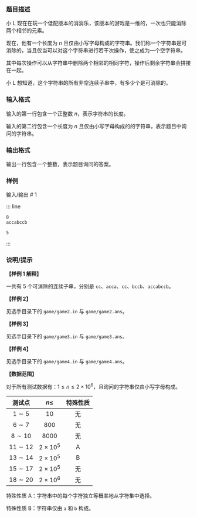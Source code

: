 ### 题目描述

小 L 现在在玩一个低配版本的消消乐，该版本的游戏是一维的，一次也只能消除两个相邻的元素。

现在，他有一个长度为 $n$ 且仅由小写字母构成的字符串。我们称一个字符串是可消除的，当且仅当可以对这个字符串进行若干次操作，使之成为一个空字符串。

其中每次操作可以从字符串中删除两个相邻的相同字符，操作后剩余字符串会拼接在一起。

小 L 想知道，这个字符串的所有非空连续子串中，有多少个是可消除的。



### 输入格式
输入的第一行包含一个正整数 $n$，表示字符串的长度。

输入的第二行包含一个长度为 $n$ 且仅由小写字母构成的的字符串，表示题目中询问的字符串。



### 输出格式

输出一行包含一个整数，表示题目询问的答案。



### 样例



输入/输出 # 1

::: line
```
8
accabccb

```

```
5
```
:::





### 说明/提示
**【样例 1 解释】**

一共有 $5$ 个可消除的连续子串，分别是 `cc`、`acca`、`cc`、`bccb`、`accabccb`。

**【样例 2】**

见选手目录下的 `game/game2.in` 与 `game/game2.ans`。

**【样例 3】**

见选手目录下的 `game/game3.in` 与 `game/game3.ans`。

**【样例 4】**

见选手目录下的 `game/game4.in` 与 `game/game4.ans`。

**【数据范围】**

对于所有测试数据有：$1 \le n \le 2 \times 10^6$，且询问的字符串仅由小写字母构成。

| 测试点 | $n\leq$ | 特殊性质 |
| :----------: | :----------: | :----------: |
| $1\sim 5$ | $10$ | 无 |
| $6\sim 7$ | $800$ | 无 |
| $8\sim 10$ | $8000$ | 无 |
| $11\sim 12$ | $2\times 10^5$ | A |
| $13\sim 14$ | $2\times 10^5$ | B |
| $15\sim 17$ | $2\times 10^5$ | 无 |
| $18\sim 20$ | $2\times 10^6$ | 无 |

特殊性质 A：字符串中的每个字符独立等概率地从字符集中选择。

特殊性质 B：字符串仅由 `a` 和 `b` 构成。


